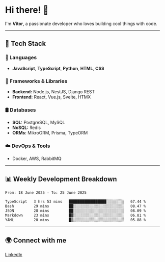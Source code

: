 
# Hi there! 👋

I'm **Vitor**, a passionate developer who loves building cool things with code.

---
## 🔧 Tech Stack

### 📌 Languages
- **JavaScript**, **TypeScript**, **Python**, **HTML**, **CSS**

### 🚀 Frameworks & Libraries
- **Backend:** Node.js, NestJS, Django REST
- **Frontend:** React, Vue.js, Svelte, HTMX

### 🛢️ Databases
- **SQL:** PostgreSQL, MySQL
- **NoSQL:** Redis
- **ORMs:** MikroORM, Prisma, TypeORM

### ☁️ DevOps & Tools
- Docker, AWS, RabbitMQ

---
## 📊 Weekly Development Breakdown

<!--START_SECTION:waka-->

```txt
From: 18 June 2025 - To: 25 June 2025

TypeScript   3 hrs 53 mins   █████████████████░░░░░░░░   67.44 %
Bash         29 mins         ██░░░░░░░░░░░░░░░░░░░░░░░   08.47 %
JSON         28 mins         ██░░░░░░░░░░░░░░░░░░░░░░░   08.09 %
Markdown     23 mins         █▓░░░░░░░░░░░░░░░░░░░░░░░   06.81 %
YAML         20 mins         █▒░░░░░░░░░░░░░░░░░░░░░░░   05.88 %
```

<!--END_SECTION:waka-->

---
## 🌍 Connect with me
[LinkedIn](https://www.linkedin.com/in/vitorlc)
